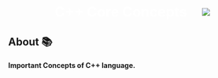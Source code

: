 <h1 style="color:white;text-align:center;display:flex;align-items:center;justify-content:center;gap:30px">C++ Core Concepts <img src="https://camo.githubusercontent.com/499eb5af898658537fbd129e3c586519750d8a9858570aa9490b96c86e785f28/68747470733a2f2f696d672e736869656c64732e696f2f62616467652f432b2b2d3030353939433f7374796c653d666f722d7468652d6261646765266c6f676f3d63706c7573706c7573266c6f676f436f6c6f723d7768697465"></h1>


## About 📚
#### Important Concepts of C++ language. <br> 
